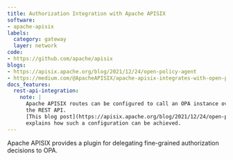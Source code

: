 ```yaml
---
title: Authorization Integration with Apache APISIX
software:
- apache-apisix
labels:
  category: gateway
  layer: network
code:
- https://github.com/apache/apisix
blogs:
- https://apisix.apache.org/blog/2021/12/24/open-policy-agent
- https://medium.com/@ApacheAPISIX/apache-apisix-integrates-with-open-policy-agent-to-enrich-its-ecosystem-15569fe3ab9c
docs_features:
  rest-api-integration:
    note: |
      Apache APISIX routes can be configured to call an OPA instance over
      the REST API.
      [This blog post](https://apisix.apache.org/blog/2021/12/24/open-policy-agent/)
      explains how such a configuration can be achieved.
---
```

Apache APISIX provides a plugin for delegating fine-grained authorization decisions to OPA.
